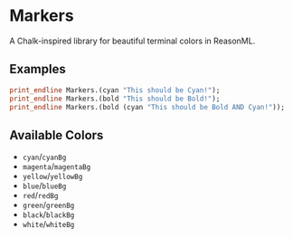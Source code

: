 # Markers
A Chalk-inspired library for beautiful terminal colors in ReasonML.

## Examples

```ocaml
print_endline Markers.(cyan "This should be Cyan!");
print_endline Markers.(bold "This should be Bold!");
print_endline Markers.(bold (cyan "This should be Bold AND Cyan!"));
```

## Available Colors

- `cyan`/`cyanBg`
- `magenta`/`magentaBg`
- `yellow`/`yellowBg`
- `blue`/`blueBg`
- `red`/`redBg`
- `green`/`greenBg`
- `black`/`blackBg`
- `white`/`whiteBg`

